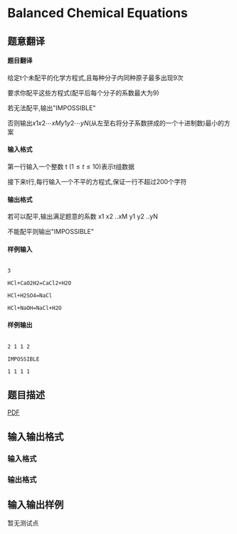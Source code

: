 # Balanced Chemical Equations

## 题意翻译

#### 题目翻译

给定t个未配平的化学方程式,且每种分子内同种原子最多出现9次

要求你配平这些方程式(配平后每个分子的系数最大为9)

若无法配平,输出"IMPOSSIBLE"

否则输出${x1x2{\cdots}xMy1y2{\cdots}yN}$(从左至右将分子系数拼成的一个十进制数)最小的方案

#### 输入格式

第一行输入一个整数 t (${1{\le}t{\le}10}$)表示t组数据

接下来t行,每行输入一个不平的方程式,保证一行不超过200个字符

#### 输出格式

若可以配平,输出满足题意的系数 x1 x2 ..xM y1 y2 ..yN

不能配平则输出"IMPOSSIBLE"

#### 样例输入

```

3

HCl+CaO2H2=CaCl2+H2O

HCl+H2SO4=NaCl

HCl+NaOH=NaCl+H2O

```

#### 样例输出

```

2 1 1 2

IMPOSSIBLE

1 1 1 1

```

## 题目描述

[problemUrl]: https://uva.onlinejudge.org/index.php?option=com_onlinejudge&Itemid=8&category=448&page=show_problem&problem=4337

[PDF](https://uva.onlinejudge.org/external/15/p1562.pdf)

## 输入输出格式

### 输入格式

### 输出格式

## 输入输出样例

暂无测试点


